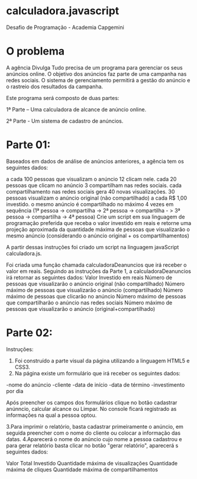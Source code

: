 # calculadora.javascript
Desafio de Programação - Academia Capgemini

<h1>O problema</h1>
A agência Divulga Tudo precisa de um programa para gerenciar os seus anúncios online. O objetivo dos anúncios faz parte de uma campanha nas redes sociais. O sistema de gerenciamento permitirá a gestão do anúncio e o rastreio dos resultados da campanha.

Este programa será composto de duas partes: 

1ª Parte – Uma calculadora de alcance de anúncio online.

2ª Parte - Um sistema de cadastro de anúncios.

<h1>Parte 01:</h1>
Baseados em dados de análise de anúncios anteriores, a agência tem os seguintes dados:

a cada 100 pessoas que visualizam o anúncio 12 clicam nele.
cada 20 pessoas que clicam no anúncio 3 compartilham nas redes sociais.
cada compartilhamento nas redes sociais gera 40 novas visualizações.
30 pessoas visualizam o anúncio original (não compartilhado) a cada R$ 1,00 investido.
o mesmo anúncio é compartilhado no máximo 4 vezes em sequência (1ª pessoa -> compartilha -> 2ª pessoa -> compartilha - > 3ª pessoa -> compartilha -> 4ª pessoa)
Crie um script em sua linguagem de programação preferida que receba o valor investido em reais e retorne uma projeção aproximada da quantidade máxima de pessoas que visualizarão o mesmo anúncio (considerando o anúncio original + os compartilhamentos)

A partir dessas instruções foi criado um script na linguagem javaScript calculadora.js.

Foi criada uma função chamada calculadoraDeanuncios que irá receber o valor em reais.
Seguindo as instruções da Parte 1, a calculadoraDeanuncios irá retornar as seguintes dados:
Valor Investido em reais
Número de pessoas que visualizarão o anúncio original (não compartilhado)
Número máximo de pessoas que visualizarão o anúncio (compartilhado)
Número máximo de pessoas que clicarão no anúncio
Número máximo de pessoas que compartilharão o anúncio nas redes sociais
Número máximo de pessoas que visualizarão o anúncio (original+compartilhado)

<h1>Parte 02:</h1>

Instruções:
1. Foi construído a parte visual da página utilizando a linguagem HTML5 e CSS3. 
2. Na página existe um formulário que irá receber os seguintes dados:

-nome do anúncio
-cliente
-data de início
-data de término
-investimento por dia

Após preencher os campos dos formulários clique no botão cadastrar anúnncio, calcular alcance ou Limpar. 
No console ficará registrado as informações na qual a pessoa optou.

3.Para imprimir o relatório, basta cadastrar primeiramente o anúncio, em seguida preencher com o nome do cliente ou colocar a informação das datas.
4.Aparecerá o nome do anúncio cujo nome a pessoa cadastrou e para gerar relatório basta clicar no botão "gerar relatório", aparecerá s seguintes dados:

Valor Total Investido
Quantidade máxima de visualizações
Quantidade máxima de cliques
Quantidade máxima de compartilhamentos

